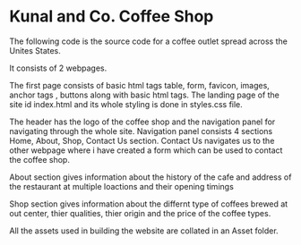 # Kunal and Co. Coffee Shop

The following code is the source code for a coffee outlet spread across the Unites States.

It consists of 2 webpages.

The first page consists of basic html tags table, form, favicon, images, anchor tags , buttons along with basic html tags. 
The landing page of the site id index.html and its whole styling is done in styles.css file.

The header has the logo of the coffee shop and the navigation panel for navigating through the whole site.
Navigation panel consists 4 sections Home, About, Shop, Contact Us section. 
Contact Us navigates us to the other webpage where i have created a form which can be used to contact the coffee shop.

About section gives information about the history of the cafe and address of the restaurant at multiple loactions and their opening timings

Shop section gives information about the differnt type of coffees brewed at out center, thier qualities, thier origin and the price of the coffee types.

All the assets used in building the website are collated in an Asset folder. 
